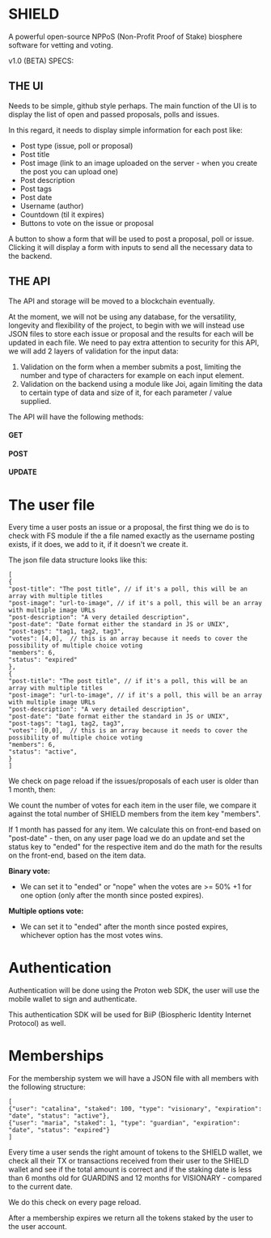 # SHIELD
A powerful open-source NPPoS (Non-Profit Proof of Stake) biosphere software for vetting and voting.


v1.0 (BETA) SPECS:


## THE UI

Needs to be simple, github style perhaps.
The main function of the UI is to display the list of open and passed proposals, polls and issues.


In this regard, it needs to display simple information for each post like:


* Post type (issue, poll or proposal)
* Post title
* Post image (link to an image uploaded on the server - when you create the post you can upload one)
* Post description
* Post tags
* Post date
* Username (author)
* Countdown (til it expires)
* Buttons to vote on the issue or proposal


A button to show a form that will be used to post a proposal, poll or issue. Clicking it will display a form with inputs to send all the necessary data to the backend.


## THE API

The API and storage will be moved to a blockchain eventually.

At the moment, we will not be using any database, for the versatility, longevity and flexibility of the project, to begin with we will instead use JSON files to store each issue or proposal and the results for each will be updated in each file.
We need to pay extra attention to security for this API, we will add 2 layers of validation for the input data:


1. Validation on the form when a member submits a post, limiting the number and type of characters for example on each input element.
2. Validation on the backend using a module like Joi, again limiting the data to certain type of data and size of it, for each parameter / value supplied.


The API will have the following methods:


#### GET
#### POST
#### UPDATE


# The user file

Every time a user posts an issue or a proposal, the first thing we do is to check with FS module if the a file named exactly as the username posting exists, if it does, we add to it, if it doesn't we create it.


The json file data structure looks like this:

```
[
{
"post-title": "The post title", // if it's a poll, this will be an array with multiple titles
"post-image": "url-to-image", // if it's a poll, this will be an array with multiple image URLs
"post-description": "A very detailed description",
"post-date": "Date format either the standard in JS or UNIX",
"post-tags": "tag1, tag2, tag3",
"votes": [4,0],  // this is an array because it needs to cover the possibility of multiple choice voting
"members": 6,
"status": "expired"
},
{
"post-title": "The post title", // if it's a poll, this will be an array with multiple titles
"post-image": "url-to-image", // if it's a poll, this will be an array with multiple image URLs
"post-description": "A very detailed description",
"post-date": "Date format either the standard in JS or UNIX",
"post-tags": "tag1, tag2, tag3",
"votes": [0,0],  // this is an array because it needs to cover the possibility of multiple choice voting
"members": 6,
"status": "active",
}
]
```


We check on page reload if the issues/proposals of each user is older than 1 month, then:

We count the number of votes for each item in the user file, we compare it against the total number of SHIELD members from the item key "members".

If 1 month has passed for any item. We calculate this on front-end based on "post-date" - then, on any user page load we do an update and set the status key to "ended" for the respective item and do the math for the results on the front-end, based on the item data.

**Binary vote:**
- We can set it to "ended" or "nope" when the votes are >= 50% +1 for one option (only after the month since posted expires).

**Multiple options vote:**
- We can set it to "ended" after the month since posted expires, whichever option has the most votes wins.



# Authentication

Authentication will be done using the Proton web SDK, the user will use the mobile wallet to sign and authenticate.

This authentication SDK will be used for BiiP (Biospheric Identity Internet Protocol) as well.



# Memberships

For the membership system we will have a JSON file with all members with the following structure:

```
[
{"user": "catalina", "staked": 100, "type": "visionary", "expiration": "date", "status": "active"},
{"user": "maria", "staked": 1, "type": "guardian", "expiration": "date", "status": "expired"}
]
```


Every time a user sends the right amount of tokens to the SHIELD wallet, we check all their TX or transactions received from their user to the SHIELD wallet and see if the total amount is correct and if the staking date is less than 6 months old for GUARDINS and 12 months for VISIONARY - compared to the current date.

We do this check on every page reload.

After a membership expires we return all the tokens staked by the user to the user account.

